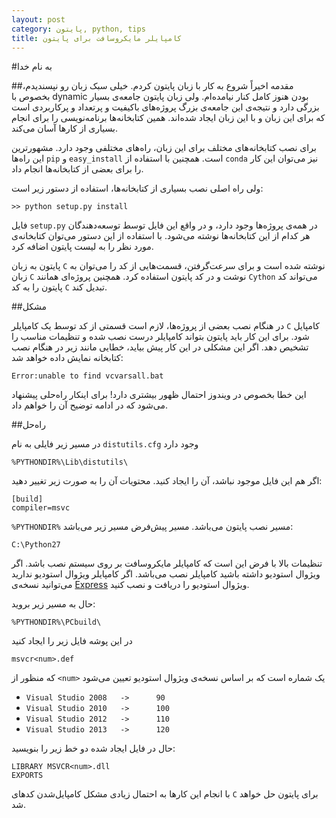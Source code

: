 ```yaml
---
layout: post
category: پایتون, python, tips
title: کامپایلر مایکروسافت برای پایتون
---
```

#به نام خدا

##مقدمه
اخیراً شروع به کار با زبان پایتون کردم. خیلی سبک زبان رو نپسندیدم، بخصوص با dynamic بودن هنوز کامل کنار نیامده‌ام.
ولی زبان پایتون جامعه‌ی بسیار بزرگی دارد و نتیجه‌ی این جامعه‌ی بزرگ پروژه‌های باکیفیت و پرتعداد و پرکاربردی است که برای این زبان و با این زبان ایجاد شده‌اند. همین کتابخانه‌ها برنامه‌نویسی را برای انجام بسیاری از کارها آسان می‌کند. 

برای نصب کتابخانه‌های مختلف برای این زبان، راه‌های مختلفی وجود دارد. مشهورترین این راه‌ها `pip` و `easy_install` است. همچنین با استفاده از `conda` نیز می‌توان این کار را برای بعضی از کتابخانه‌ها انجام داد.

ولی راه اصلی نصب بسیاری از کتابخانه‌ها، استفاده از دستور زیر است:
    
    >> python setup.py install

فایل `setup.py` در همه‌ی پروژه‌ها وجود دارد، و در واقع این فایل توسط توسعه‌دهندگان هر کدام از این کتابخانه‌ها نوشته می‌شود. با استفاده از این دستور می‌توان کتابخانه‌ی مورد نظر را به لیست پایتون اضافه کرد. 

پایتون به زبان `C` نوشته شده است و برای سرعت‌گرفتن، قسمت‌هایی از کد را می‌توان به زبان `C` نوشت و در کد پایتون استفاده کرد. همچنین پروژه‌ای همانند `Cython`  می‌تواند کد پایتون را به کد `C` تبدیل کند.

##مشکل

در هنگام نصب بعضی از پروژه‌ها، لازم است قسمتی از کد توسط یک کامپایلر `C` کامپایل شود.  برای این کار باید پایتون بتواند کامپایلر درست نصب شده و تنظیمات مناسب را تشخیص دهد. اگر این مشکلی در این کار پیش بیاید، خطایی مانند زیر در هنگام نصب کتابخانه نمایش داده خواهد شد:

    Error:unable to find vcvarsall.bat
    
این خطا بخصوص در ویندوز احتمال ظهور بیشتری دارد! برای اینکار راه‌حلی پیشنهاد می‌شود که در ادامه توضیح آن را خواهم داد.

##راه‌حل

در مسیر زیر فایلی به نام `distutils.cfg` وجود دارد

    %PYTHONDIR%\Lib\distutils\

اگر هم این فایل موجود نباشد، آن را ایجاد کنید. محتویات آن را به صورت زیر تغییر دهید:

    [build]
    compiler=msvc
    
`%PYTHONDIR%` مسیر نصب پایتون می‌باشد. مسیر پیش‌فرض مسیر زیر می‌باشد:

    C:\Python27


تنظیمات بالا با فرض این است که کامپایلر مایکروسافت بر روی سیستم نصب باشد. اگر ویژوال استودیو داشته باشید کامپایلر نصب می‌باشد. اگر کامپایلر ویژوال استودیو ندارید می‌توانید نسخه‌ی [Express](http://www.visualstudio.com/en-us/downloads/download-visual-studio-vs.aspx) ویژوال استودیو را دریافت و نصب کنید.

حال به مسیر زیر بروید:

    %PYTHONDIR%\PCbuild\
    
در این پوشه فایل زیر را ایجاد کنید

    msvcr<num>.def

که منظور از `<num>` یک شماره است که بر اساس نسخه‌ی ویژوال استودیو تعیین می‌شود


- `Visual Studio 2008	->		90`
- `Visual Studio 2010	->		100`
- `Visual Studio 2012	->		110`
- `Visual Studio 2013	->		120`

حال در فایل ایجاد شده دو خط زیر را بنویسید:

    LIBRARY MSVCR<num>.dll
    EXPORTS
    
با انجام این کارها به احتمال زیادی مشکل کامپایل‌شدن کدهای `C` برای پایتون حل خواهد شد.